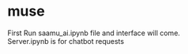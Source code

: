 # muse
First Run saamu_ai.ipynb file and interface will come.<br>
Server.ipynb is for chatbot requests
